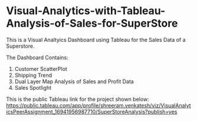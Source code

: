 # Visual-Analytics-with-Tableau-Analysis-of-Sales-for-SuperStore

This is a Visual Analtyics Dashboard using Tableau for the Sales Data of a Superstore.

The Dashboard Contains:

1. Customer ScatterPlot
2. Shipping Trend
3. Dual Layer Map Analysis of Sales and Profit Data
4. Sales Spotlight

This is the public Tableau link for the project shown below:
https://public.tableau.com/app/profile/shreeram.venkatesh/viz/VisualAnalyticsPeerAssignment_16941956987710/SuperStoreAnalysis?publish=yes

